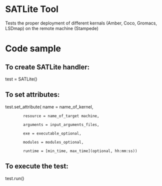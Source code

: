 # SATLite Tool
Tests the proper deployment of different kernals (Amber, Coco, Gromacs, LSDmap) on the remote machine (Stampede)

# Code sample
## To create SATLite handler:
test = SATLite()

## To set attributes:
test.set_attribute( 
		    name = name_of_kernel,
	
		    resource = name_of_target machine,
	
		    arguments = input_arguments_files,
	
		    exe = executable_optional,
	
		    modules = modules_optional,
		    
		    runtime = [min_time, max_time](optional, hh:mm:ss))

## To execute the test:
test.run()


	
